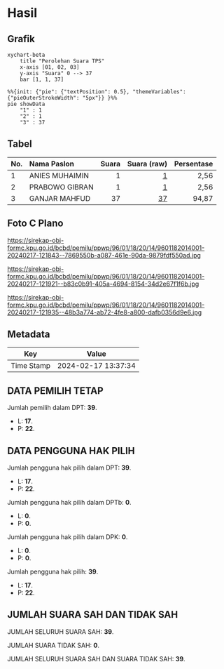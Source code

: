 # Hasil

## Grafik

```mermaid
xychart-beta
    title "Perolehan Suara TPS"
    x-axis [01, 02, 03]
    y-axis "Suara" 0 --> 37
    bar [1, 1, 37]
```

```mermaid
%%{init: {"pie": {"textPosition": 0.5}, "themeVariables": {"pieOuterStrokeWidth": "5px"}} }%%
pie showData
    "1" : 1
    "2" : 1
    "3" : 37
```

## Tabel

| No. | Nama Paslon    | Suara | Suara (raw) | Persentase |
|:--- |:-------------- | -----:| -----------:| ----------:|
| 1   | ANIES MUHAIMIN | 1     | [1][p-1]    | 2,56       |
| 2   | PRABOWO GIBRAN | 1     | [1][p-2]    | 2,56       |
| 3   | GANJAR MAHFUD  | 37    | [37][p-3]   | 94,87      |


[p-1]: https://github.com/gigit-pemilu/pemilu-2024-96-papua-barat-daya/blob/main/pilpres/hitung-suara/sub/96-papua-barat-daya/sub/01-sorong/sub/18-klawak/sub/2014-yurkaden/sub/001-tps/sub/paslon-1.txt
[p-2]: https://github.com/gigit-pemilu/pemilu-2024-96-papua-barat-daya/blob/main/pilpres/hitung-suara/sub/96-papua-barat-daya/sub/01-sorong/sub/18-klawak/sub/2014-yurkaden/sub/001-tps/sub/paslon-2.txt
[p-3]: https://github.com/gigit-pemilu/pemilu-2024-96-papua-barat-daya/blob/main/pilpres/hitung-suara/sub/96-papua-barat-daya/sub/01-sorong/sub/18-klawak/sub/2014-yurkaden/sub/001-tps/sub/paslon-3.txt

## Foto C Plano

https://sirekap-obj-formc.kpu.go.id/bcbd/pemilu/ppwp/96/01/18/20/14/9601182014001-20240217-121843--7869550b-a087-461e-90da-9879fdf550ad.jpg

https://sirekap-obj-formc.kpu.go.id/bcbd/pemilu/ppwp/96/01/18/20/14/9601182014001-20240217-121921--b83c0b91-405a-4694-8154-34d2e67f1f6b.jpg

https://sirekap-obj-formc.kpu.go.id/bcbd/pemilu/ppwp/96/01/18/20/14/9601182014001-20240217-121935--48b3a774-ab72-4fe8-a800-dafb0356d9e6.jpg


## Metadata

| Key        | Value               |
| ---------- | ------------------- |
| Time Stamp | 2024-02-17 13:37:34 |


## DATA PEMILIH TETAP

Jumlah pemilih dalam DPT: **39**.
 * L: **17**.
 * P: **22**.

## DATA PENGGUNA HAK PILIH

Jumlah pengguna hak pilih dalam DPT: **39**.
 * L: **17**.
 * P: **22**.

Jumlah pengguna hak pilih dalam DPTb: **0**.
 * L: **0**.
 * P: **0**.

Jumlah pengguna hak pilih dalam DPK: **0**.
 * L: **0**.
 * P: **0**.

Jumlah pengguna hak pilih: **39**.
 * L: **17**.
 * P: **22**.

## JUMLAH SUARA SAH DAN TIDAK SAH

JUMLAH SELURUH SUARA SAH: **39**.

JUMLAH SUARA TIDAK SAH: **0**.

JUMLAH SELURUH SUARA SAH DAN SUARA TIDAK SAH: **39**.



